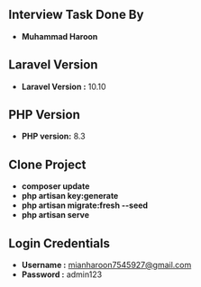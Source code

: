 ## Interview Task Done By
- **Muhammad Haroon**
  
## Laravel Version
- **Laravel Version :** 10.10

## PHP Version
- **PHP version:** 8.3 

## Clone Project
- **composer update**
- **php artisan key:generate**
- **php artisan migrate:fresh --seed**
- **php artisan serve**

## Login Credentials
- **Username :** mianharoon7545927@gmail.com
- **Password :** admin123
